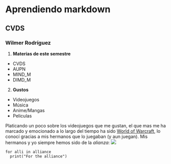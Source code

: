 # Aprendiendo markdown
## CVDS
### Wilmer Rodríguez

1. **Materias de este semestre**
  * CVDS
  * AUPN
  * MIND_M
  * DIMD_M
2. **Gustos**
  * Videojuegos
  * Música
  * Anime/Mangas
  * Peliculas

Platicando un poco sobre los videojuegos que me gustan, el que mas me ha marcado y emocionado a lo largo del tiempo ha sido [World of Warcraft](https://worldofwarcraft.com/es-es/start?utm_source=6372051&utm_medium=Paid&utm_content=336119752&utm_campaign=BLZ_27557830&dclid=&gclid=CjwKCAjwu5yYBhAjEiwAKXk_eDPK588rCsJgTq_Y-6mwRUcB3k6t0e1nc109zQhQiMRUSgmrplXD7RoCYXcQAvD_BwE),
lo conocí gracias a mis hermanos que lo juegaban (y aun juegan). Mis hermanos y yo siempre hemos sido de la *alianza*: 
![](https://i.pinimg.com/originals/d0/33/90/d033904f276e356f1d411347bb219566.jpg)

```
for alli in alliance
  print("For the alliance")
```
